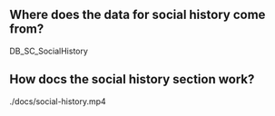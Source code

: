 ## Where does the data for social history come from?

DB_SC_SocialHistory

## How docs the social history section work?

./docs/social-history.mp4




